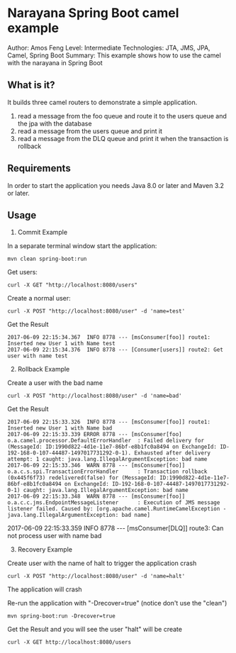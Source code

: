 Narayana Spring Boot camel example
============================
Author: Amos Feng
Level: Intermediate
Technologies: JTA, JMS, JPA, Camel, Spring Boot
Summary: This example shows how to use the camel with the narayana in Spring Boot


What is it?
-----------

It builds three camel routers to demonstrate a simple application.

1. read a message from the foo queue and route it to the users queue and the jpa with the database
2. read a message from the users queue and print it
3. read a message from the DLQ queue and print it when the transaction is rollback


Requirements
------------

In order to start the application you needs Java 8.0 or later and Maven 3.2 or later.


Usage
-----

1. Commit Example

In a separate terminal window start the application:

    mvn clean spring-boot:run

Get users:

    curl -X GET "http://localhost:8080/users"

Create a normal user:

    curl -X POST "http://localhost:8080/user" -d 'name=test'

Get the Result

    2017-06-09 22:15:34.367  INFO 8778 --- [msConsumer[foo]] route1: Inserted new User 1 with Name test
    2017-06-09 22:15:34.376  INFO 8778 --- [Consumer[users]] route2: Get user with name test

2. Rollback Example

Create a user with the bad name

    curl -X POST "http://localhost:8080/user" -d 'name=bad'

Get the Result

    2017-06-09 22:15:33.326  INFO 8778 --- [msConsumer[foo]] route1: Inserted new User 1 with Name bad
    2017-06-09 22:15:33.339 ERROR 8778 --- [msConsumer[foo] o.a.camel.processor.DefaultErrorHandler  : Failed delivery for (MessageId: ID:1990d822-4d1e-11e7-86bf-e8b1fc0a8494 on ExchangeId: ID-192-168-0-107-44487-1497017731292-0-1). Exhausted after delivery attempt: 1 caught: java.lang.IllegalArgumentException: bad name
    2017-06-09 22:15:33.346  WARN 8778 --- [msConsumer[foo]] o.a.c.s.spi.TransactionErrorHandler      : Transaction rollback (0x445f6f73) redelivered(false) for (MessageId: ID:1990d822-4d1e-11e7-86bf-e8b1fc0a8494 on ExchangeId: ID-192-168-0-107-44487-1497017731292-0-1) caught: java.lang.IllegalArgumentException: bad name
    2017-06-09 22:15:33.348  WARN 8778 --- [msConsumer[foo]] o.a.c.c.jms.EndpointMessageListener      : Execution of JMS message listener failed. Caused by: [org.apache.camel.RuntimeCamelException - java.lang.IllegalArgumentException: bad name]
2017-06-09 22:15:33.359  INFO 8778 --- [msConsumer[DLQ]] route3: Can not process user with name bad

3. Recovery Example

Create user with the name of halt to trigger the application crash

    curl -X POST "http://localhost:8080/user" -d 'name=halt'

The application will crash

Re-run the application with "-Drecover=true" (notice don't use the "clean")

    mvn spring-boot:run -Drecover=true

Get the Result and you will see the user "halt" will be create

    curl -X GET http://localhost:8080/users
